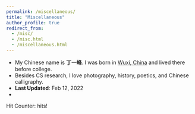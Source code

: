 ```yaml
---
permalink: /miscellaneous/
title: "Miscellaneous"
author_profile: true
redirect_from: 
  - /misc/
  - /misc.html
  - /miscellaneous.html
---
```

- My Chinese name is **丁一峰**. I was born in [Wuxi, China](https://www.britannica.com/place/Wuxi) and lived there before college.
- Besides CS research, I love photography, history, poetics, and Chinese calligraphy.
- **Last Updated**: Feb 12, 2022
- <link rel="stylesheet" href="//cdn.bootcss.com/font-awesome/4.3.0/css/font-awesome.min.css">
<script async src="//busuanzi.ibruce.info/busuanzi/2.3/busuanzi.pure.mini.js"></script>
<span id="busuanzi_container_site_pv">
Hit Counter: <strong><span id="busuanzi_value_site_pv"><i class="fa fa-spinner fa-spin"></i></span></strong> hits!
</span>

<script type='text/javascript' id='clustrmaps' src='//cdn.clustrmaps.com/map_v2.js?cl=f2f4d5&w=350&t=n&d=kql67fc7xJJD2n_vSylvYdQMV92ln-CzNrv_9svJ4ao&ct=f2f4d5&co=2d78ad&cmo=f7adc4&cmn=cc3a79'></script>
